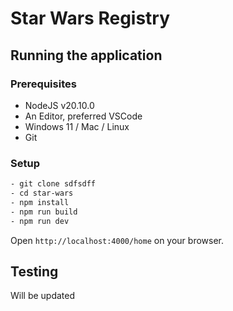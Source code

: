 # Star Wars Registry

## Running the application

### Prerequisites

- NodeJS v20.10.0
- An Editor, preferred VSCode
- Windows 11 / Mac / Linux
- Git

### Setup

```bash
- git clone sdfsdff
- cd star-wars
- npm install
- npm run build
- npm run dev
```

Open ```http://localhost:4000/home``` on your browser.

## Testing

Will be updated
